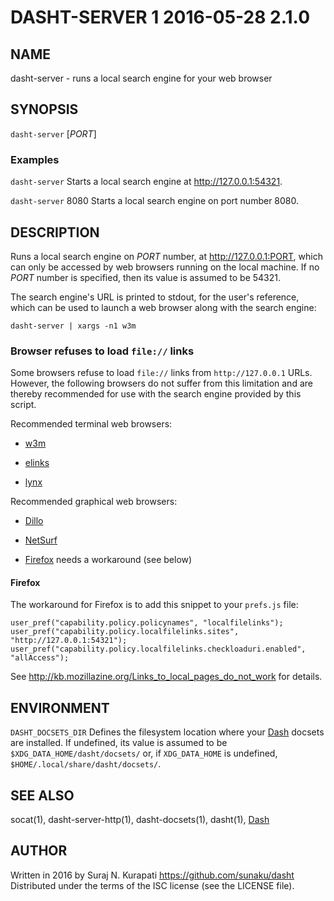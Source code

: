# DASHT-SERVER 1                2016-05-28                            2.1.0

## NAME

dasht-server - runs a local search engine for your web browser

## SYNOPSIS

`dasht-server` [*PORT*]

### Examples

`dasht-server`
  Starts a local search engine at <http://127.0.0.1:54321>.

`dasht-server` 8080
  Starts a local search engine on port number 8080.

## DESCRIPTION

Runs a local search engine on *PORT* number, at <http://127.0.0.1:PORT>,
which can only be accessed by web browsers running on the local machine.
If no *PORT* number is specified, then its value is assumed to be 54321.

The search engine's URL is printed to stdout, for the user's reference,
which can be used to launch a web browser along with the search engine:

    dasht-server | xargs -n1 w3m

### Browser refuses to load `file://` links

Some browsers refuse to load `file://` links from `http://127.0.0.1` URLs.
However, the following browsers do not suffer from this limitation and are
thereby recommended for use with the search engine provided by this script.

Recommended terminal web browsers:

* [w3m]( http://w3m.sourceforge.net )

* [elinks]( http://elinks.or.cz )

* [lynx]( http://lynx.invisible-island.net )

Recommended graphical web browsers:

* [Dillo]( http://www.dillo.org )

* [NetSurf]( http://www.netsurf-browser.org )

* [Firefox]( http://www.mozilla.org/firefox ) needs a workaround (see below)

#### Firefox

The workaround for Firefox is to add this snippet to your `prefs.js` file:

    user_pref("capability.policy.policynames", "localfilelinks");
    user_pref("capability.policy.localfilelinks.sites", "http://127.0.0.1:54321");
    user_pref("capability.policy.localfilelinks.checkloaduri.enabled", "allAccess");

See http://kb.mozillazine.org/Links_to_local_pages_do_not_work for details.

## ENVIRONMENT

`DASHT_DOCSETS_DIR`
  Defines the filesystem location where your [Dash] docsets are installed.
  If undefined, its value is assumed to be `$XDG_DATA_HOME/dasht/docsets/`
  or, if `XDG_DATA_HOME` is undefined, `$HOME/.local/share/dasht/docsets/`.

## SEE ALSO

socat(1), dasht-server-http(1), dasht-docsets(1), dasht(1), [Dash]

[Dash]: https://kapeli.com/dash

## AUTHOR

Written in 2016 by Suraj N. Kurapati <https://github.com/sunaku/dasht>
Distributed under the terms of the ISC license (see the LICENSE file).